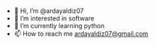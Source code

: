 - 👋 Hi, I’m @ardayaldiz07
- 👀 I’m interested in software
- 🌱 I’m currently learning python
- 📫 How to reach me ardayaldiz07@gmail.com

<!---
ardayaldiz07/ardayaldiz07 is a ✨ special ✨ repository because its `README.md` (this file) appears on your GitHub profile.
You can click the Preview link to take a look at your changes.
--->
